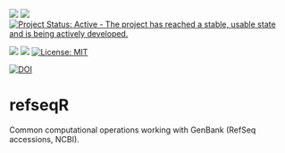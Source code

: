 [![](https://img.shields.io/badge/devel%20version-1.0.1-blue.svg)](https://github.com/jdieramon/refseqR) [![](https://img.shields.io/badge/lifecycle-stable-brightgreen.svg)](https://lifecycle.r-lib.org/articles/stages.html#stable)
[![Project Status: Active - The project has reached a stable, usable state and is being actively developed.](https://www.repostatus.org/badges/latest/active.svg)](https://www.repostatus.org/#active)

  
[![](https://www.r-pkg.org/badges/version/refseqR?color=green)](https://cran.r-project.org/package=refseqR) 
[![](http://cranlogs.r-pkg.org/badges/grand-total/refseqR?color=blue)](https://cran.r-project.org/package=refseqR) 
[![License: MIT](https://img.shields.io/badge/license-MIT-blue.svg)](https://cran.r-project.org/web/licenses/MIT)

[![DOI](https://zenodo.org/badge/123724326.svg)](https://zenodo.org/badge/latestdoi/123724326)

# refseqR
Common computational operations working with GenBank (RefSeq accessions, NCBI).
